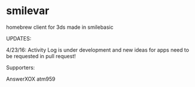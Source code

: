 # smilevar
homebrew client for 3ds made in smilebasic

UPDATES:

4/23/16: Activity Log is under development and new ideas for apps need to be requested in pull request!





Supporters:

AnswerXOX
atm959
